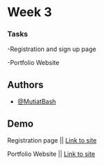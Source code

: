 
# Week 3
### Tasks

-Registration and sign up page


-Portfolio Website
## Authors

- [@MutiatBash](https://www.github.com/MutiatBash)


## Demo

Registration page || [Link to site](https://registration-page.mutiatbash.repl.co)


Portfolio Website || [Link to site](https://portfolio.mutiatbash.repl.co)
